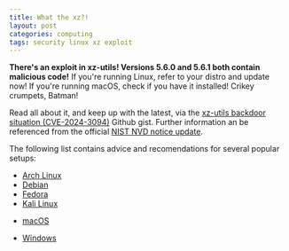 ```yaml
---
title: What the xz?!
layout: post
categories: computing
tags: security linux xz exploit
---
```


**There's an exploit in xz-utils! Versions 5.6.0 and 5.6.1 both contain malicious code!** If you're running Linux, refer to your distro and update now! If you're running macOS, check if you have it installed! Crikey crumpets, Batman!

Read all about it, and keep up with the latest, via the [xz-utils backdoor situation (CVE-2024-3094)](https://gist.github.com/thesamesam/223949d5a074ebc3dce9ee78baad9e27) Github gist. Further information an be referenced from the official [NIST NVD notice update](https://nvd.nist.gov/vuln/detail/CVE-2024-3094).

The following list contains advice and recomendations for several popular setups:

- [Arch Linux](https://archlinux.org/news/the-xz-package-has-been-backdoored/)
- [Debian](https://lists.debian.org/debian-security-announce/2024/msg00057.html)
- [Fedora](https://www.redhat.com/en/blog/urgent-security-alert-fedora-41-and-rawhide-users)
- [Kali Linux](https://www.kali.org/blog/about-the-xz-backdoor/)

[]()

- [macOS](https://www.carlcassar.com/articles/how-to-check-and-upgrade-xz-on-mac-os)

[]()

- [Windows](https://techcommunity.microsoft.com/t5/microsoft-defender-vulnerability/microsoft-faq-and-guidance-for-xz-utils-backdoor/ba-p/4101961)


